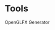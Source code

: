 # Tools

<div class="table3">
	<div class="button noselect" onmousedown="selectPage('tools/openglfx')">OpenGLFX Generator</div>
</div>